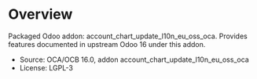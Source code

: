 # Overview

Packaged Odoo addon: account_chart_update_l10n_eu_oss_oca. Provides features documented in upstream Odoo 16 under this addon.

- Source: OCA/OCB 16.0, addon account_chart_update_l10n_eu_oss_oca
- License: LGPL-3
